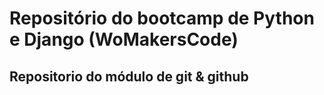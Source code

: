 # Repositório do bootcamp de Python e Django (WoMakersCode)


## Repositorio do módulo de git & github
